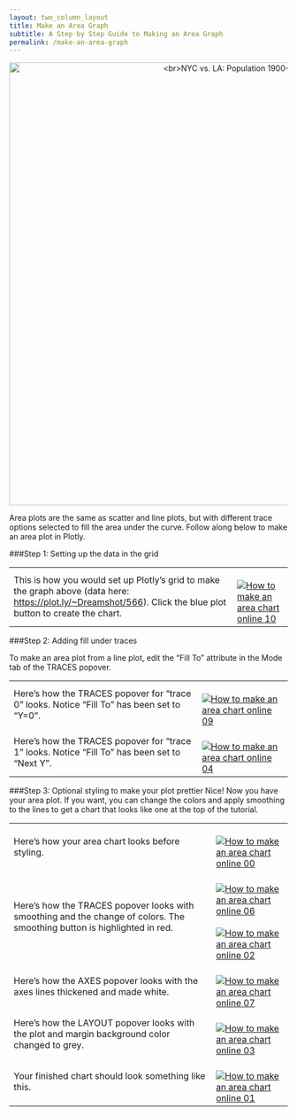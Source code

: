 ```yaml
---
layout: two_column_layout
title: Make an Area Graph
subtitle: A Step by Step Guide to Making an Area Graph
permalink: /make-an-area-graph
---
```


<div>
    <a href="https://plot.ly/~Dreamshot/564/" target="_blank" title="&lt;br&gt;NYC vs. LA: Population 1900-2010" style="display: block; text-align: center;"><img src="https://plot.ly/~Dreamshot/564.png" alt="&lt;br&gt;NYC vs. LA: Population 1900-2010" style="max-width: 100%;width: 800px;"  width="800" onerror="this.onerror=null;this.src='https://plot.ly/404.png';" /></a>
    <script data-plotly="Dreamshot:564" src="https://plot.ly/embed.js" async></script>
</div>


Area plots are the same as scatter and line plots, but with different trace options selected to fill the area under the curve. Follow along below to make an area plot in Plotly.

###Step 1: Setting up the data in the grid

<table>
<tbody>
<tr>
<td>This is how you would set up Plotly’s grid to make the graph above (data here: <a href="https://plot.ly/~Dreamshot/566" target="_blank">https://plot.ly/~Dreamshot/566</a>). Click the blue plot button to create the chart.</td>
<td><a href="https://plot.ly/static/learn/images/web_app_tutorials/how-to-make-an-area-chart-online/image10.png" data-lightbox="image-10"><br />
<img   src="https://plot.ly/static/learn/images/web_app_tutorials/how-to-make-an-area-chart-online/image10.png" alt="How to make an area chart online 10" /><br />
</a></td>
</tr>
</tbody>
</table>

###Step 2: Adding fill under traces

To make an area plot from a line plot, edit the “Fill To” attribute in the Mode tab of the TRACES popover.
<table>
<tbody>
<tr>
<td>Here’s how the TRACES popover for “trace 0” looks. Notice “Fill To” has been set to “Y=0”.</td>
<td><a href="https://plot.ly/static/learn/images/web_app_tutorials/how-to-make-an-area-chart-online/image09.png" data-lightbox="image-09"><br />
<img   src="https://plot.ly/static/learn/images/web_app_tutorials/how-to-make-an-area-chart-online/image09.png" alt="How to make an area chart online 09" /><br />
</a></td>
</tr>
<tr>
<td>Here’s how the TRACES popover for “trace 1” looks. Notice “Fill To” has been set to “Next Y”.</td>
<td><a href="https://plot.ly/static/learn/images/web_app_tutorials/how-to-make-an-area-chart-online/image04.png" data-lightbox="image-04"><br />
<img   src="https://plot.ly/static/learn/images/web_app_tutorials/how-to-make-an-area-chart-online/image04.png" alt="How to make an area chart online 04" /><br />
</a></td>
</tr>
</tbody>
</table>

###Step 3: Optional styling to make your plot prettier
Nice! Now you have your area plot. If you want, you can change the colors and apply smoothing to the lines to get a chart that looks like one at the top of the tutorial.
<table>
<tbody>
<tr>
<td>Here’s how your area chart looks before styling.</td>
<td><a href="https://plot.ly/static/learn/images/web_app_tutorials/how-to-make-an-area-chart-online/image00.png" data-lightbox="image-00"><br />
<img   src="https://plot.ly/static/learn/images/web_app_tutorials/how-to-make-an-area-chart-online/image00.png" alt="How to make an area chart online 00" /><br />
</a></td>
</tr>
<tr>
<td>Here’s how the TRACES popover looks with smoothing and the change of colors. The smoothing button is highlighted in red.</td>
<td><a href="https://plot.ly/static/learn/images/web_app_tutorials/how-to-make-an-area-chart-online/image06.png" data-lightbox="image-06"><br />
<img   src="https://plot.ly/static/learn/images/web_app_tutorials/how-to-make-an-area-chart-online/image06.png" alt="How to make an area chart online 06" /><br />
</a><a href="https://plot.ly/static/learn/images/web_app_tutorials/how-to-make-an-area-chart-online/image02.png" data-lightbox="image-02"><br />
<img   src="https://plot.ly/static/learn/images/web_app_tutorials/how-to-make-an-area-chart-online/image02.png" alt="How to make an area chart online 02" /><br />
</a></td>
</tr>
<tr>
<td>Here’s how the AXES popover looks with the axes lines thickened and made white.</td>
<td><a href="https://plot.ly/static/learn/images/web_app_tutorials/how-to-make-an-area-chart-online/image07.png" data-lightbox="image-07"><br />
<img   src="https://plot.ly/static/learn/images/web_app_tutorials/how-to-make-an-area-chart-online/image07.png" alt="How to make an area chart online 07" /><br />
</a></td>
</tr>
<tr>
<td>Here’s how the LAYOUT popover looks with the plot and margin background color changed to grey.</td>
<td><a href="https://plot.ly/static/learn/images/web_app_tutorials/how-to-make-an-area-chart-online/image03.png" data-lightbox="image-03"><br />
<img   src="https://plot.ly/static/learn/images/web_app_tutorials/how-to-make-an-area-chart-online/image03.png" alt="How to make an area chart online 03" /><br />
</a></td>
</tr>
<tr>
<td>Your finished chart should look something like this.</td>
<td><a href="https://plot.ly/static/learn/images/web_app_tutorials/how-to-make-an-area-chart-online/image01.png" data-lightbox="image-01"><br />
<img   src="https://plot.ly/static/learn/images/web_app_tutorials/how-to-make-an-area-chart-online/image01.png" alt="How to make an area chart online 01" /><br />
</a></td>
</tr>
</tbody>
</table>
